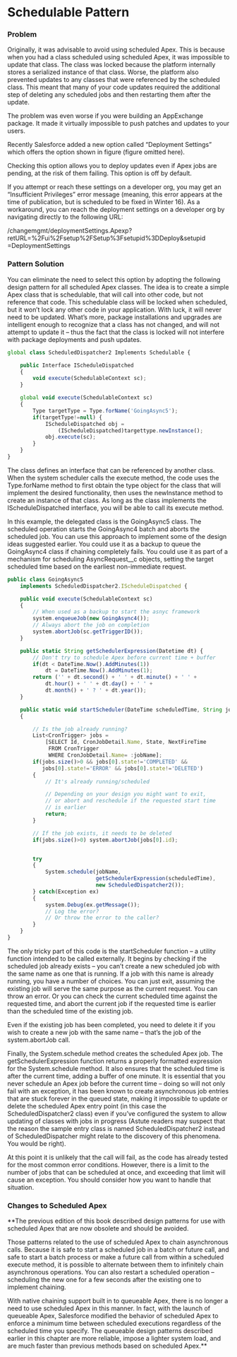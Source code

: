 # Schedulable Pattern

### Problem
Originally, it was advisable to avoid using scheduled Apex. This is because when you had a class scheduled using scheduled Apex, it was impossible to update that class. The class was locked because the platform internally stores a serialized instance of that class. Worse, the platform also prevented updates to any classes that were referenced by the scheduled class. This meant that many of your code updates required the additional step of deleting any scheduled jobs and then restarting them after the update.

The problem was even worse if you were building an AppExchange package. It made it virtually impossible to push patches and updates to your users.

Recently Salesforce added a new option called “Deployment Settings” which offers the option shown in figure
(figure omitted here).

Checking this option allows you to deploy updates even if Apex jobs are pending, at the risk of them failing. This option is off by default.

If you attempt or reach these settings on a developer org, you may get an “Insufficient Privileges” error message (meaning, this error appears at the time of publication, but is scheduled to be fixed in Winter 16). As a workaround, you can reach the deployment settings on a developer org by navigating directly to the following URL:

/changemgmt/deploymentSettings.Apexp?retURL=%2Fui%2Fsetup%2FSetup%3Fsetupid%3DDeploy&setupid =DeploymentSettings

### Pattern Solution
You can eliminate the need to select this option by adopting the following design pattern for all scheduled Apex classes. The idea is to create a simple Apex class that is schedulable, that will call into other code, but not reference that code. This schedulable class will be locked when scheduled, but it won’t lock any other code in your application. With luck, it will never need to be updated. What’s more, package installations and upgrades are intelligent enough to recognize that a class has not changed, and will not attempt to update it – thus the fact that the class is locked will not interfere with package deployments and push updates.

```javascript
global class ScheduledDispatcher2 Implements Schedulable {

	public Interface IScheduleDispatched
    {
        void execute(SchedulableContext sc);
    }

    global void execute(SchedulableContext sc)
    {
        Type targetType = Type.forName('GoingAsync5');   
        if(targetType!=null) {
            IScheduleDispatched obj =
            	(IScheduleDispatched)targettype.newInstance();
            obj.execute(sc);   
        }
    }
}
```
The class defines an interface that can be referenced by another class. When the system scheduler calls the execute method, the code uses the Type.forName method to first obtain the type object for the class that will implement the desired functionality, then uses the newInstance method to create an instance of that class. As long as the class implements the IScheduleDispatched interface, you will be able to call its execute method.

In this example, the delegated class is the GoingAsync5 class. The scheduled operation starts the GoingAsync4 batch and aborts the scheduled job. You can use this approach to implement some of the design ideas suggested earlier. You could use it as a backup to queue the GoingAsync4 class if chaining completely fails. You could use it as part of a mechanism for scheduling AsyncRequest__c objects, setting the target scheduled time based on the earliest non-immediate request.

```javascript
public class GoingAsync5
	implements ScheduledDispatcher2.IScheduleDispatched {

    public void execute(SchedulableContext sc)
    {
      	// When used as a backup to start the asnyc framework
      	system.enqueueJob(new GoingAsync4());
      	// Always abort the job on completion
        system.abortJob(sc.getTriggerID());
    }

    public static String getSchedulerExpression(Datetime dt) {
    	// Don't try to schedule Apex before current time + buffer
    	if(dt < DateTime.Now().AddMinutes(1))
    		dt = DateTime.Now().AddMinutes(1);
        return ('' + dt.second() + ' ' + dt.minute() + ' ' +
        	dt.hour() + ' ' + dt.day() + ' ' +
        	dt.month() + ' ? ' + dt.year());
    }

    public static void startScheduler(DateTime scheduledTime, String jobName)
    {

        // Is the job already running?
        List<CronTrigger> jobs =
        	[SELECT Id, CronJobDetail.Name, State, NextFireTime
             FROM CronTrigger
             WHERE CronJobDetail.Name= :jobName];
    	if(jobs.size()>0 && jobs[0].state!='COMPLETED' &&
           jobs[0].state!='ERROR' && jobs[0].state!='DELETED')
    	{
            // It's already running/scheduled

			// Depending on your design you might want to exit,
			// or abort and reschedule if the requested start time
			// is earlier
			return;            
        }

        // If the job exists, it needs to be deleted
        if(jobs.size()>0) system.abortJob(jobs[0].id);


        try
        {
	        System.schedule(jobName,
	                        getSchedulerExpression(scheduledTime),
	                        new ScheduledDispatcher2());
        } catch(Exception ex)
        {
        	system.Debug(ex.getMessage());
        	// Log the error?
        	// Or throw the error to the caller?
        }
    }
}
```
The only tricky part of this code is the startScheduler function – a utility function intended to be called externally. It begins by checking if the scheduled job already exists – you can’t create a new scheduled job with the same name as one that is running. If a job with this name is already running, you have a number of choices. You can just exit, assuming the existing job will serve the same purpose as the current request. You can throw an error. Or you can check the current scheduled time against the requested time, and abort the current job if the requested time is earlier than the scheduled time of the existing job.

Even if the existing job has been completed, you need to delete it if you wish to create a new job with the same name – that’s the job of the system.abortJob call.

Finally, the System.schedule method creates the scheduled Apex job. The getSchedulerExpression function returns a properly formatted expression for the System.schedule method. It also ensures that the scheduled time is after the current time, adding a buffer of one minute. It is essential that you never schedule an Apex job before the current time – doing so will not only fail with an exception, it has been known to create asynchronous job entries that are stuck forever in the queued state, making it impossible to update or delete the scheduled Apex entry point (in this case the ScheduledDispatcher2 class) even if you’ve configured the system to allow updating of classes with jobs in progress (Astute readers may suspect that the reason the sample entry class is named ScheduledDispatcher2 instead of ScheduledDispatcher might relate to the discovery of this phenomena. You would be right).

At this point it is unlikely that the call will fail, as the code has already tested for the most common error conditions. However, there is a limit to the number of jobs that can be scheduled at once, and exceeding that limit will cause an exception. You should consider how you want to handle that situation.

### Changes to Scheduled Apex

**The previous edition of this book described design patterns for use with scheduled Apex that are now obsolete and should be avoided.

Those patterns related to the use of scheduled Apex to chain asynchronous calls. Because it is safe to start a scheduled job in a batch or future call, and safe to start a batch process or make a future call from within a scheduled execute method, it is possible to alternate between them to infinitely chain asynchronous operations. You can also restart a scheduled operation – scheduling the new one for a few seconds after the existing one to implement chaining.

With native chaining support built in to queueable Apex, there is no longer a need to use scheduled Apex in this manner. In fact, with the launch of queueable Apex, Salesforce modified the behavior of scheduled Apex to enforce a minimum time between scheduled executions regardless of the scheduled time you specify. The queueable design patterns described earlier in this chapter are more reliable, impose a lighter system load, and are much faster than previous methods based on scheduled Apex.**
